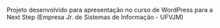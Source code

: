 Projeto desenvolvido para apresentação no curso de WordPress para a Next Step (Empresa Jr. de Sistemas de Informação - UFVJM)